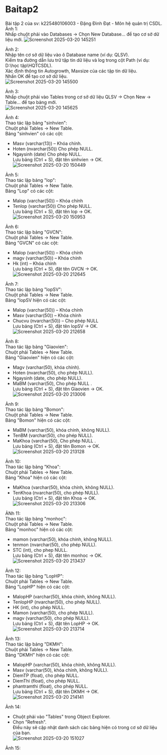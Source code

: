 # Baitap2
Bài tập 2 của sv: k225480106003 - Đặng Đình Đạt - Môn hệ quản trị CSDL.  
Ảnh 1:  
Nhấp chuột phải vào Databases → Chọn New Database... để tạo cơ sở dữ liệu mới.
![Screenshot 2025-03-20 145251](https://github.com/user-attachments/assets/0bff4950-37c0-4dfb-852e-e77d4cb319e0)  

Ảnh 2:  
Nhập tên cơ sở dữ liệu vào ô Database name (ví dụ: QLSV).  
Kiểm tra đường dẫn lưu trữ tập tin dữ liệu và log trong cột Path (ví dụ: D:\học tập\HQTCSDL).  
Xác định thông tin Autogrowth, Maxsize của các tập tin dữ liệu.  
Nhấn OK để tạo cơ sở dữ liệu.  
![Screenshot 2025-03-20 145500](https://github.com/user-attachments/assets/c04a84fb-a426-46ca-9efe-0fb121922b31)  

Ảnh 3:  
Nhấp chuột phải vào Tables trong cơ sở dữ liệu QLSV → Chọn New → Table... để tạo bảng mới.   
![Screenshot 2025-03-20 145625](https://github.com/user-attachments/assets/752ea619-5c04-4a68-87f2-24689448325e)  

Ảnh 4:  
Thao tác lập bảng "sinhvien":  
Chuột phải Tables → New Table.  
Bảng "sinhvien" có các cột:  
- Masv (varchar(13)) – Khóa chính.
- Hoten (nvarchar(50)) Cho phép NULL.  
- Ngaysinh (date) Cho phép NULL.  
Lưu bảng (Ctrl + S), đặt tên sinhvien → OK.  
![Screenshot 2025-03-20 150449](https://github.com/user-attachments/assets/69b65491-ad5b-4e17-8b78-787ed39502db)  

Ảnh 5:  
Thao tác lập bảng "lop":  
Chuột phải Tables → New Table.  
Bảng "Lop" có các cột:  
- Malop (varchar(50)) – Khóa chính  
- Tenlop (varchar(50)) Cho phép NULL.  
Lưu bảng (Ctrl + S), đặt tên lop → OK.   
![Screenshot 2025-03-20 150953](https://github.com/user-attachments/assets/eb929e71-6161-4e14-ba45-0ac9c64a4eb4)  

Ảnh 6:  
Thao tác lập bảng "GVCN":  
Chuột phải Tables → New Table.  
Bảng "GVCN" có các cột:  
- Malop (varchar(50)) – Khóa chính  
- magv (varchar(50)) – Khóa chính  
- Hk (int) – Khóa chính  
Lưu bảng (Ctrl + S), đặt tên GVCN → OK.   
![Screenshot 2025-03-20 212645](https://github.com/user-attachments/assets/57f340a5-fe26-49e4-9f35-c82af453649b)  

Ảnh 7:  
Thao tác lập bảng "lopSV":  
Chuột phải Tables → New Table.  
Bảng "lopSV hiện có các cột:  
- Malop (varchar(50)) – Khóa chính  
- Masv (varchar(50)) – Khóa chính  
- Chucvu (nvarchar(50)) – Cho phép NULL  
Lưu bảng (Ctrl + S), đặt tên lopSV → OK.   
![Screenshot 2025-03-20 212658](https://github.com/user-attachments/assets/9b3e7687-ce22-4773-89ae-70cc195f7e28)  

Ảnh 8:  
Thao tác lập bảng "Giaovien":   
Chuột phải Tables → New Table.  
Bảng "Giaovien" hiện có các cột:  
- Magv (varchar(50), khóa chính).  
- Hoten (nvarchar(50), cho phép NULL).  
- Ngaysinh (date, cho phép NULL).  
- MaBM (varchar(50), Cho phép NULL .  
Lưu bảng (Ctrl + S), đặt tên Giaovien → OK.  
![Screenshot 2025-03-20 213006](https://github.com/user-attachments/assets/5b6002fd-aa2b-45ff-9515-fb347f4e3876)  

Ảnh 9:  
Thao tác lập bảng "Bomon":  
Chuột phải Tables → New Table.  
Bảng "Bomon" hiện có các cột:  
- MaBM (varchar(50), khóa chính, không NULL).  
- TenBM (varchar(50), cho phép NULL).  
- MaKhoa (varchar(50), Cho phép NULL .  
Lưu bảng (Ctrl + S), đặt tên Bomon → OK.  
![Screenshot 2025-03-20 213128](https://github.com/user-attachments/assets/058a41c0-46f6-44a2-86ad-c12fccb9343c)

Ảnh 10:  
Thao tác lập bảng "Khoa":  
Chuột phải Tables → New Table.  
Bảng "Khoa" hiện có các cột:  
- MaKhoa (varchar(50), khóa chính, không NULL).  
- TenKhoa (nvarchar(50), cho phép NULL).  
Lưu bảng (Ctrl + S), đặt tên Khoa → OK.  
![Screenshot 2025-03-20 213306](https://github.com/user-attachments/assets/7c7ed54d-2580-48a8-9032-9f9aa18cc7ca)  

ẢNh 11:  
Thao tác lập bảng "monhoc":  
Chuột phải Tables → New Table.  
Bảng "monhoc" hiện có các cột:  
- mamon (varchar(50), khóa chính, không NULL).  
- tenmon (nvarchar(50), cho phép NULL).  
- STC (int), cho phep NULL.  
Lưu bảng (Ctrl + S), đặt tên monhoc → OK.
![Screenshot 2025-03-20 213437](https://github.com/user-attachments/assets/cda3d0e8-bcfc-43f8-839a-a791f2422a7f)

Ảnh 12:  
Thao tác lập bảng "LopHP":  
Chuột phải Tables → New Table.  
Bảng "LopHP" hiện có các cột:  
- MalopHP (varchar(50), khóa chính, không NULL).  
- TenlopHP (nvarchar(50), cho phép NULL).  
- HK (int), cho phép NULL.  
- Mamon (varchar(50), cho phép NULL).  
- magv (varchar(50), cho phép NULL).  
Lưu bảng (Ctrl + S), đặt tên LopHP → OK.  
![Screenshot 2025-03-20 213714](https://github.com/user-attachments/assets/656285c0-a9cb-4713-bb93-96fd71b016d9)

Ảnh 13:  
Thao tác lập bảng "DKMH":  
Chuột phải Tables → New Table.  
Bảng "DKMH" hiện có các cột:  
- MalopHP (varchar(50), khóa chính, không NULL).  
- Masv (varchar(50), khóa chính, không NULL).  
- DiemTP (float), cho phép NULL.  
- DiemThi (float), cho phép NULL.
- phantramthi (float), cho phép NULL.  
Lưu bảng (Ctrl + S), đặt tên DKMH → OK.  
![Screenshot 2025-03-20 214141](https://github.com/user-attachments/assets/9c7f8841-90e2-4405-aa1a-234125e2830a)

Ảnh 14:  
- Chuột phải vào "Tables" trong Object Explorer.  
- Chọn "Refresh".  
Điều này sẽ cập nhật danh sách các bảng hiện có trong cơ sở dữ liệu của bạn.  
![Screenshot 2025-03-20 151027](https://github.com/user-attachments/assets/ad1b6a6e-2cd8-4822-8856-fbe92b0c5e33)

Ảnh 15:  





